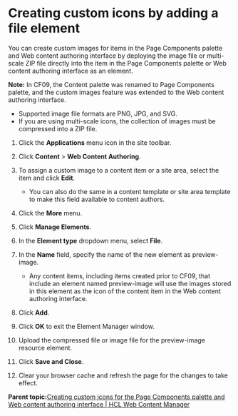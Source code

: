 # Creating custom icons by adding a file element

You can create custom images for items in the Page Components palette and Web content authoring interface by deploying the image file or multi-scale ZIP file directly into the item in the Page Components palette or Web content authoring interface as an element.

**Note:** In CF09, the Content palette was renamed to Page Components palette, and the custom images feature was extended to the Web content authoring interface.

-   Supported image file formats are PNG, JPG, and SVG.
-   If you are using multi-scale icons, the collection of images must be compressed into a ZIP file.

1.  Click the **Applications** menu icon in the site toolbar.

2.  Click **Content** \> **Web Content Authoring**.

3.  To assign a custom image to a content item or a site area, select the item and click **Edit**.

    -   You can also do the same in a content template or site area template to make this field available to content authors.
4.  Click the **More** menu.

5.  Click **Manage Elements**.

6.  In the **Element type** dropdown menu, select **File**.

7.  In the **Name** field, specify the name of the new element as preview-image.

    -   Any content items, including items created prior to CF09, that include an element named preview-image will use the images stored in this element as the icon of the content item in the Web content authoring interface.
8.  Click **Add**.

9.  Click **OK** to exit the Element Manager window.

10. Upload the compressed file or image file for the preview-image resource element.

11. Click **Save and Close**.

12. Clear your browser cache and refresh the page for the changes to take effect.


**Parent topic:**[Creating custom icons for the Page Components palette and Web content authoring interface \| HCL Web Content Manager](../admin-system/epc_custom_images.md)

